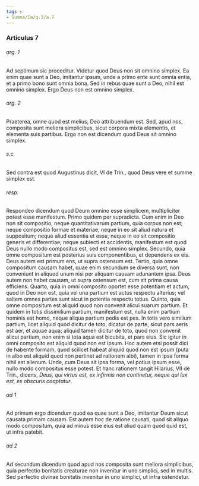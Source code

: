 ```yaml
---
tags : 
- Summa/Ia/q.3/a.7
---
```


### Articulus 7

###### arg. 1
Ad septimum sic proceditur. Videtur quod Deus non sit omnino simplex. Ea enim quae sunt a Deo, imitantur ipsum, unde a primo ente sunt omnia entia, et a primo bono sunt omnia bona. Sed in rebus quae sunt a Deo, nihil est omnino simplex. Ergo Deus non est omnino simplex.

###### arg. 2
Praeterea, omne quod est melius, Deo attribuendum est. Sed, apud nos, composita sunt meliora simplicibus, sicut corpora mixta elementis, et elementa suis partibus. Ergo non est dicendum quod Deus sit omnino simplex.

###### s.c.
Sed contra est quod Augustinus dicit, VI de Trin., quod Deus vere et summe simplex est.

###### resp.
Respondeo dicendum quod Deum omnino esse simplicem, multipliciter potest esse manifestum. Primo quidem per supradicta. Cum enim in Deo non sit compositio, neque quantitativarum partium, quia corpus non est; neque compositio formae et materiae, neque in eo sit aliud natura et suppositum; neque aliud essentia et esse, neque in eo sit compositio generis et differentiae; neque subiecti et accidentis, manifestum est quod Deus nullo modo compositus est, sed est omnino simplex. Secundo, quia omne compositum est posterius suis componentibus, et dependens ex eis. Deus autem est primum ens, ut supra ostensum est. Tertio, quia omne compositum causam habet, quae enim secundum se diversa sunt, non conveniunt in aliquod unum nisi per aliquam causam adunantem ipsa. Deus autem non habet causam, ut supra ostensum est, cum sit prima causa efficiens. Quarto, quia in omni composito oportet esse potentiam et actum, quod in Deo non est, quia vel una partium est actus respectu alterius; vel saltem omnes partes sunt sicut in potentia respectu totius. Quinto, quia omne compositum est aliquid quod non convenit alicui suarum partium. Et quidem in totis dissimilium partium, manifestum est, nulla enim partium hominis est homo, neque aliqua partium pedis est pes. In totis vero similium partium, licet aliquid quod dicitur de toto, dicatur de parte, sicut pars aeris est aer, et aquae aqua; aliquid tamen dicitur de toto, quod non convenit alicui partium, non enim si tota aqua est bicubita, et pars eius. Sic igitur in omni composito est aliquid quod non est ipsum. Hoc autem etsi possit dici de habente formam, quod scilicet habeat aliquid quod non est ipsum (puta in albo est aliquid quod non pertinet ad rationem albi), tamen in ipsa forma nihil est alienum. Unde, cum Deus sit ipsa forma, vel potius ipsum esse, nullo modo compositus esse potest. Et hanc rationem tangit Hilarius, VII de Trin., dicens, *Deus, qui virtus est, ex infirmis non continetur, neque qui lux est, ex obscuris coaptatur*.

###### ad 1
Ad primum ergo dicendum quod ea quae sunt a Deo, imitantur Deum sicut causata primam causam. Est autem hoc de ratione causati, quod sit aliquo modo compositum, quia ad minus esse eius est aliud quam quod quid est, ut infra patebit.

###### ad 2
Ad secundum dicendum quod apud nos composita sunt meliora simplicibus, quia perfectio bonitatis creaturae non invenitur in uno simplici, sed in multis. Sed perfectio divinae bonitatis invenitur in uno simplici, ut infra ostendetur.

